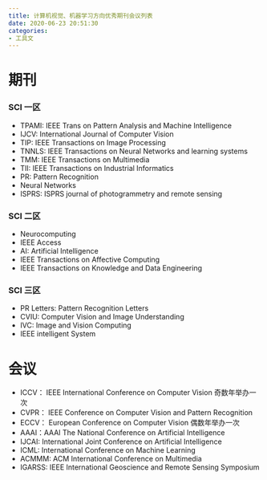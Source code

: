 ```yaml
---
title: 计算机视觉、机器学习方向优秀期刊会议列表
date: 2020-06-23 20:51:30
categories: 
- 工具文
---
```


# 期刊

### SCI 一区

+ TPAMI: IEEE Trans on Pattern Analysis and Machine Intelligence
+ IJCV: International Journal of Computer Vision
+ TIP: IEEE Transactions on Image Processing
+ TNNLS: IEEE Transactions on Neural Networks and learning systems
+ TMM: IEEE Transactions on Multimedia
+ TII: IEEE Transactions on Industrial Informatics
+ PR: Pattern Recognition
+  Neural Networks
+  ISPRS: ISPRS journal of photogrammetry and remote sensing

### SCI 二区

+ Neurocomputing
+ IEEE Access
+ AI: Artificial Intelligence
+ IEEE Transactions on Affective Computing
+ IEEE Transactions on Knowledge and Data Engineering

### SCI 三区

+ PR Letters: Pattern Recognition Letters
+ CVIU: Computer Vision and Image Understanding
+ IVC: Image and Vision Computing
+ IEEE intelligent System



# 会议

+ ICCV： IEEE International Conference on Computer Vision 奇数年举办一次
+ CVPR： IEEE Conference on Computer Vision and Pattern Recognition
+ ECCV： European Conference on Computer Vision 偶数年举办一次
+ AAAI：AAAI The National Conference on Artificial Intelligence
+ IJCAI: International Joint Conference on Artificial Intelligence
+ ICML: International Conference on Machine Learning
+ ACMMM: ACM International Conference on Multimedia
+ IGARSS: IEEE International Geoscience and Remote Sensing Symposium